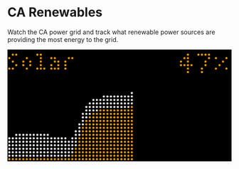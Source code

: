 # CA Renewables

Watch the CA power grid and track what renewable power sources are providing the most energy to the grid.

![Applet for Tidbyt](screenshot.png)

